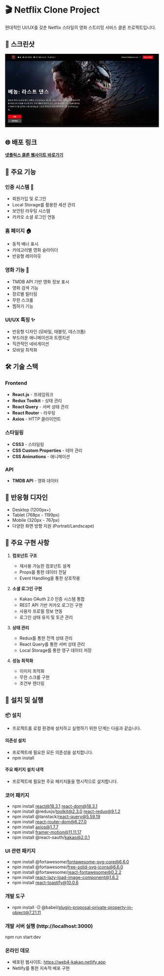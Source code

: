 # 🎬 Netflix Clone Project

현대적인 UI/UX를 갖춘 Netflix 스타일의 영화 스트리밍 서비스 클론 프로젝트입니다.

## 📸 스크린샷
![Netflix Clone Screenshot](./image.png)

## 🌐 배포 링크
**[넷플릭스 클론 웹사이트 바로가기](https://hilarious-lolly-e4a1fe.netlify.app/)**

## 🌟 주요 기능

### 인증 시스템 🔐
- 회원가입 및 로그인 
- Local Storage를 활용한 세션 관리 
- 보안된 라우팅 시스템 
- 카카오 소셜 로그인 연동

### 홈 페이지 🏠
- 동적 배너 표시
- 카테고리별 영화 슬라이더
- 반응형 레이아웃

### 영화 기능 🎥
- TMDB API 기반 영화 정보 표시
- 영화 검색 기능
- 장르별 필터링
- 무한 스크롤
- 찜하기 기능

### UI/UX 특징 ✨
- 반응형 디자인 (모바일, 태블릿, 데스크톱)
- 부드러운 애니메이션과 트랜지션
- 직관적인 네비게이션
- 모바일 최적화

## 🛠 기술 스택

### Frontend
- **React.js** - 프레임워크
- **Redux Toolkit** - 상태 관리
- **React Query** - 서버 상태 관리
- **React Router** - 라우팅
- **Axios** - HTTP 클라이언트

### 스타일링
- **CSS3** - 스타일링
- **CSS Custom Properties** - 테마 관리
- **CSS Animations** - 애니메이션

### API
- **TMDB API** - 영화 데이터

## 📱 반응형 디자인

- Desktop (1200px+)
- Tablet (768px - 1199px)
- Mobile (320px - 767px)
- 다양한 화면 방향 지원 (Portrait/Landscape)

## 💫 주요 구현 사항

1. **컴포넌트 구조**
   - 재사용 가능한 컴포넌트 설계
   - Props를 통한 데이터 전달
   - Event Handling을 통한 상호작용

2. **소셜 로그인 구현**
   - Kakao OAuth 2.0 인증 시스템 통합
   - REST API 기반 카카오 로그인 구현
   - 사용자 프로필 정보 연동
   - 로그인 상태 유지 및 토큰 관리

3. **상태 관리**
   - Redux를 통한 전역 상태 관리
   - React Query를 통한 서버 상태 관리
   - Local Storage를 통한 영구 데이터 저장

4. **성능 최적화**
   - 이미지 최적화
   - 무한 스크롤 구현
   - 조건부 렌더링

## 🚀 설치 및 실행
### 📦 설치
- 프로젝트를 로컬 환경에 설치하고 실행하기 위한 단계는 다음과 같습니다.

#### 의존성 설치
- 프로젝트에 필요한 모든 의존성을 설치합니다.
- npm install
#### 주요 패키지 설치 내역
- 프로젝트에 필요한 주요 패키지들을 명시적으로 설치합니다.
### 코어 패키지
- npm install react@18.3.1 react-dom@18.3.1
- npm install @reduxjs/toolkit@2.3.0 react-redux@9.1.2
- npm install @tanstack/react-query@5.59.19
- npm install react-router-dom@6.27.0
- npm install axios@1.7.7
- npm install framer-motion@11.11.17
- npm install @react-oauth/kakao@2.0.1

### UI 관련 패키지

- npm install @fortawesome/fontawesome-svg-core@6.6.0
- npm install @fortawesome/free-solid-svg-icons@6.6.0
- npm install @fortawesome/react-fontawesome@0.2.2
- npm install react-lazy-load-image-component@1.6.2
- npm install react-toastify@10.0.6

### 개발 도구
- npm install -D @babel/plugin-proposal-private-property-in-object@7.21.11
### 개발 서버 실행 (http://localhost:3000)
npm run start:dev

### 온라인 데모
- 배포된 웹사이트: https://web4-kakao.netlify.app
- Netlify를 통한 지속적 배포 구현

